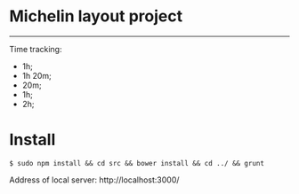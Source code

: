 # Michelin layout project
------------
Time tracking:
- 1h;
- 1h 20m;
- 20m;
- 1h;
- 2h;

# Install
    $ sudo npm install && cd src && bower install && cd ../ && grunt

Address of local server: http://localhost:3000/